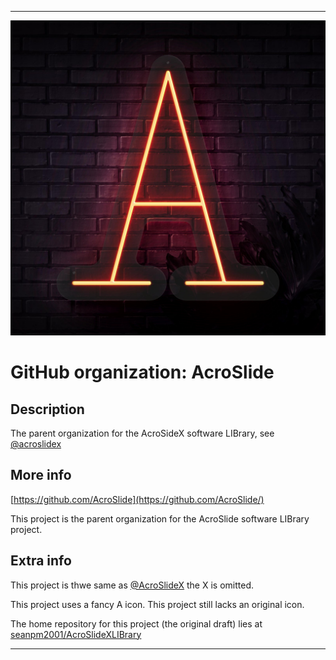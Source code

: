 
***

![AcroSlide_Logo2.jpeg failed to load. The file may be missing or corrupt. Check the file path for errors first.](/AdditionalInfo/2/AcroSlide/AcroSlide_Logo2.jpeg)

# GitHub organization: AcroSlide

## Description

The parent organization for the AcroSideX software LIBrary, see [@acroslidex](https://github.com/AcroSlideX/)

## More info

[https://github.com/AcroSlide](https://github.com/AcroSlide/)

This project is the parent organization for the AcroSlide software LIBrary project. 

## Extra info

This project is thwe same as [@AcroSlideX](https://github.com/AcroSlideX/) the X is omitted.

This project uses a fancy A icon. This project still lacks an original icon.

The home repository for this project (the original draft) lies at [seanpm2001/AcroSlideXLIBrary](https://github.com/seanpm2001/AcroSlideXLIBrary/)

***
